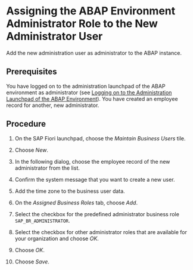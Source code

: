 <!-- loioad888b0ab0a74665a22e0a58ef9e9100 -->

# Assigning the ABAP Environment Administrator Role to the New Administrator User

Add the new administration user as administrator to the ABAP instance.



<a name="loioad888b0ab0a74665a22e0a58ef9e9100__prereq_p5l_vvq_p2b"/>

## Prerequisites

You have logged on to the administration launchpad of the ABAP environment as administrator \(see [Logging on to the Administration Launchpad of the ABAP Environment](Logging_on_to_the_Administration_Launchpad_of_the_ABAP_Environment_11e765e.md)\). You have created an employee record for another, new administrator.



## Procedure

1.  On the SAP Fiori launchpad, choose the *Maintain Business Users* tile.

2.  Choose *New*.

3.  In the following dialog, choose the employee record of the new administrator from the list.

4.  Confirm the system message that you want to create a new user.

5.  Add the time zone to the business user data.

6.  On the *Assigned Business Roles* tab, choose *Add*.

7.  Select the checkbox for the predefined administrator business role `SAP_BR_ADMINISTRATOR`.

8.  Select the checkbox for other administrator roles that are available for your organization and choose *OK*.

9.  Choose *OK*.

10. Choose *Save*.


